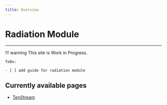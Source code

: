 ```yaml
---
title: Overview
---
```

# Radiation Module

---

!!! warning
    This site is  Work in Progress.

    ToDo:

    - [ ] add guide for radiation module

## Currently available pages

- [TenStream](Radiation_Models/TenStream.md)
